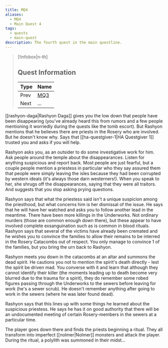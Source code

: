 ```yaml
---
title: MQ4
aliases:
  - MQ4
  - Main Quest 4
tags:
  - quests
  - main-quest
description: The fourth quest in the main questline.
---
```

> [!infobox|n-th]
> 
> ## Quest Information
> 
> | Type | Name |
> | --- | --- |
> | Prev | [MQ3](mq3.md) |
> | Next | ... |

[[rashyon-daga|Rashyon Daga]] gives you the low down that people have been disappearing (you've already heard this from rumors and a few people mentioning it worriedly during the quests like the tomb escort). But Rashyon mentions that he believes there are priests in the Rosery who are involved. But he doesn't know why. Says that [[ha-questgiver-1|HA Questgiver 1]] trusted you and asks if you will help.

Rashyon asks you, as an outsider to do some investigative work for him. Ask people around the temple about the disappearances. Listen for anything suspicious and report back. Most people are just fearful, but a couple people mention a priestess in particular who they say assured them that people were simply leaving the isles because they had been corrupted by western ideals (it's always those darn westerners!). When you speak to her, she shrugs off the disappearances, saying that they were all traitors. And suggests that you stop asking prying questions.

Rashyon says that what the priestess said isn't a unique suspicion among the priesthood, but what concerns him is her dismissal of the issue. He says that he will have her watched and asks you to follow another lead in the meantime. There have been more killings in the Underworks. Not ordinary murders (those are common enough down there), but these appear to have involved complete exsanguination such as is common in blood rituals. Rashyon says that several of the victims have already been cremated and he wishes you to convince the families to allow their remains to be interred in the Rosery Catacombs out of respect. You only manage to convince 1 of the families, but you bring the urn back to Rashyon.

Rashyon meets you down in the catacombs at an altar and summons the dead spirit. He cautions you not to mention the spirit's death directly - lest the spirit be driven mad. You converse with it and learn that although they cannot identify their killer (the moments leading up to death become very blurred due to the trauma for a spirit), they do remember some robed figures passing through the Underworks to the sewers before leaving for work (he's a sewer scrub). He doesn't remember anything after going to work in the sewers (where he was later found dead).

Rashyon says that this lines up with some things he learned about the suspicious priestess. He says he has it on good authority that there will be an undocumented meeting of certain Rosery-members in the sewers at a particular time.

The player goes down there and finds the priests beginning a ritual. They all transform into imperfect [[nolmer|Nolmer]] monsters and attack the player. During the ritual, a polylith was summoned in their midst...